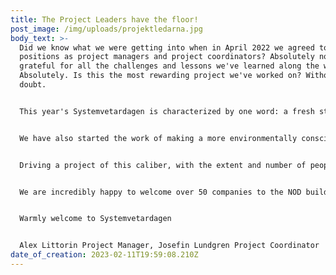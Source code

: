 ```yaml
---
title: The Project Leaders have the floor!
post_image: /img/uploads/projektledarna.jpg
body_text: >-
  Did we know what we were getting into when in April 2022 we agreed to our
  positions as project managers and project coordinators? Absolutely not. Are we
  grateful for all the challenges and lessons we've learned along the way?
  Absolutely. Is this the most rewarding project we've worked on? Without a
  doubt.


  This year's Systemvetardagen is characterized by one word: a fresh start. Since we joined the project management, we have started a much-anticipated work to rebrand the fair, something that we saw as a given after two years of a fair in a digital and hybrid format. Now we are finally back in place with a physical fair! The graphic profile has been changed, the fair floor looks different, and the website has been updated. We have questioned old structures and dared to think new. At the same time, we have deepened rewarding collaborations to make the fair as lively as possible. This year, we are laying a completely new foundation for the future of Systemvetardagen!


  We have also started the work of making a more environmentally conscious fair. The printed catalog has been replaced with a digital one. The large booth walls have been replaced with sound-absorbing mats. The lunch served to all those working with the fair and all those exhibiting during the day is vegan. Many small streams become a river, and in a few years, the steps we take today will contribute to a better society.


  Driving a project of this caliber, with the extent and number of people involved, is an incredible challenge, and we are incredibly proud of the work that everyone has done.


  We are incredibly happy to welcome over 50 companies to the NOD building on February 15th, and we hope for many rewarding and inspiring meetings.


  Warmly welcome to Systemvetardagen


  Alex Littorin Project Manager, Josefin Lundgren Project Coordinator
date_of_creation: 2023-02-11T19:59:08.210Z
---
```

